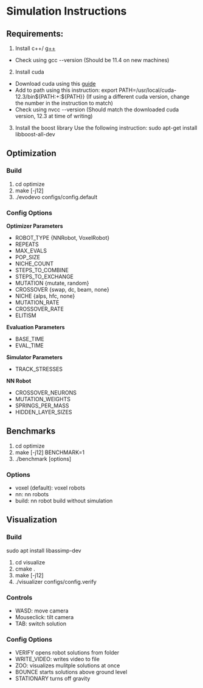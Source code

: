 # Simulation Instructions
## Requirements:
1) Install c++/ [g++](https://linuxconfig.org/how-to-install-g-the-c-compiler-on-ubuntu-22-04-lts-jammy-jellyfish-linux)
- Check using gcc --version (Should be 11.4 on new machines)
2) Install cuda
- Download cuda using this [guide](https://developer.nvidia.com/cuda-downloads?target_os=Linux)
- Add to path using this instruction: export PATH=/usr/local/cuda-12.3/bin${PATH:+:${PATH}} (If using a different cuda version, change the number in the instruction to match)
- Check using nvcc --version (Should match the downloaded cuda version, 12.3 at time of writing)

3) Install the boost library
Use the following instruction: sudo apt-get install libboost-all-dev

## Optimization

### Build

1. cd optimize
1. make [-j12]
1. ./evodevo configs/config.default

### Config Options
**Optimizer Parameters**
- ROBOT_TYPE {NNRobot, VoxelRobot}
- REPEATS
- MAX_EVALS
- POP_SIZE
- NICHE_COUNT
- STEPS_TO_COMBINE
- STEPS_TO_EXCHANGE
- MUTATION {mutate, random}
- CROSSOVER {swap, dc, beam, none}
- NICHE {alps, hfc, none}
- MUTATION_RATE
- CROSSOVER_RATE
- ELITISM

**Evaluation Parameters**
- BASE_TIME
- EVAL_TIME

**Simulator Parameters**
- TRACK_STRESSES

**NN Robot**
- CROSSOVER_NEURONS
- MUTATION_WEIGHTS
- SPRINGS_PER_MASS
- HIDDEN_LAYER_SIZES

## Benchmarks
1. cd optimize
1. make [-j12] BENCHMARK=1
1. ./benchmark [options]

### Options
- voxel (default): voxel robots
- nn: nn robots
- build: nn robot build without simulation

## Visualization

### Build
sudo apt install libassimp-dev

1. cd visualize
1. cmake .
1. make [-j12]
1. ./visualizer configs/config.verify

### Controls

- WASD: move camera
- Mouseclick: tilt camera
- TAB: switch solution

### Config Options
- VERIFY	    opens robot solutions from folder
- WRITE_VIDEO:  writes video to file
- ZOO:          visualizes mulitple solutions at once
- BOUNCE        starts solutions above ground level
- STATIONARY    turns off gravity
